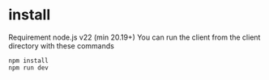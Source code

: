 # install

Requirement node.js v22 (min 20.19+)
You can run the client from the client directory with these commands

```
npm install
npm run dev
```
